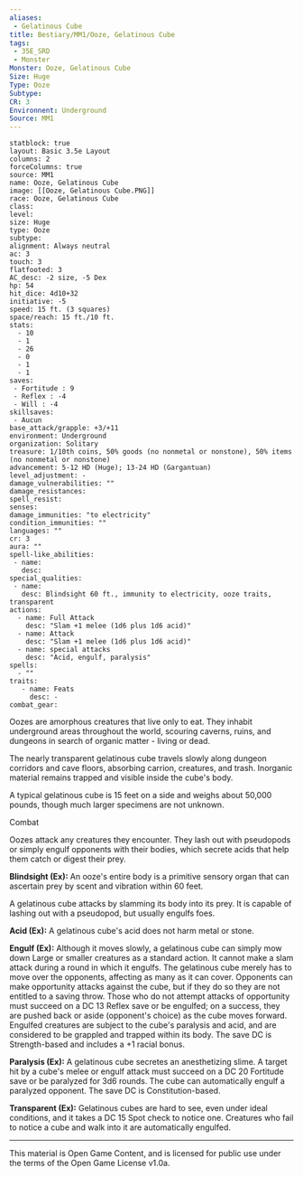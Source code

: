 ```yaml
---
aliases:
 - Gelatinous Cube
title: Bestiary/MM1/Ooze, Gelatinous Cube
tags: 
 - 35E_SRD
 - Monster
Monster: Ooze, Gelatinous Cube
Size: Huge
Type: Ooze
Subtype: 
CR: 3
Environnent: Underground
Source: MM1
---
```


```statblock
statblock: true
layout: Basic 3.5e Layout
columns: 2
forceColumns: true
source: MM1 
name: Ooze, Gelatinous Cube
image: [[Ooze, Gelatinous Cube.PNG]]
race: Ooze, Gelatinous Cube
class: 
level: 
size: Huge
type: Ooze
subtype: 
alignment: Always neutral
ac: 3
touch: 3
flatfooted: 3
AC_desc: -2 size, -5 Dex
hp: 54
hit_dice: 4d10+32
initiative: -5
speed: 15 ft. (3 squares)
space/reach: 15 ft./10 ft.
stats:
  - 10
  - 1
  - 26
  - 0
  - 1
  - 1
saves:
 - Fortitude : 9
 - Reflex : -4
 - Will : -4
skillsaves:
 - Aucun
base_attack/grapple: +3/+11
environment: Underground
organization: Solitary
treasure: 1/10th coins, 50% goods (no nonmetal or nonstone), 50% items (no nonmetal or nonstone)
advancement: 5-12 HD (Huge); 13-24 HD (Gargantuan)
level_adjustment: -
damage_vulnerabilities: ""
damage_resistances: 
spell_resist: 
senses: 
damage_immunities: "to electricity"
condition_immunities: ""
languages: ""
cr: 3
aura: ""
spell-like_abilities:
 - name: 
   desc: 
special_qualities:
 - name:
   desc: Blindsight 60 ft., immunity to electricity, ooze traits, transparent
actions:
  - name: Full Attack
    desc: "Slam +1 melee (1d6 plus 1d6 acid)"
  - name: Attack
    desc: "Slam +1 melee (1d6 plus 1d6 acid)"
  - name: special attacks
    desc: "Acid, engulf, paralysis"
spells:
  - ""
traits:
   - name: Feats
     desc: -
combat_gear:  
```


Oozes are amorphous creatures that live only to eat. They inhabit underground areas throughout the world, scouring caverns, ruins, and dungeons in search of organic matter - living or dead.

The nearly transparent gelatinous cube travels slowly along dungeon corridors and cave floors, absorbing carrion, creatures, and trash. Inorganic material remains trapped and visible inside the cube's body.

A typical gelatinous cube is 15 feet on a side and weighs about 50,000 pounds, though much larger specimens are not unknown.

Combat

Oozes attack any creatures they encounter. They lash out with pseudopods or simply engulf opponents with their bodies, which secrete acids that help them catch or digest their prey.


**Blindsight (Ex):** An ooze's entire body is a primitive sensory organ that can ascertain prey by scent and vibration within 60 feet.

A gelatinous cube attacks by slamming its body into its prey. It is capable of lashing out with a pseudopod, but usually engulfs foes.


**Acid (Ex):** A gelatinous cube's acid does not harm metal or stone.


**Engulf (Ex):** Although it moves slowly, a gelatinous cube can simply mow down Large or smaller creatures as a standard action. It cannot make a slam attack during a round in which it engulfs. The gelatinous cube merely has to move over the opponents, affecting as many as it can cover. Opponents can make opportunity attacks against the cube, but if they do so they are not entitled to a saving throw. Those who do not attempt attacks of opportunity must succeed on a DC 13 Reflex save or be engulfed; on a success, they are pushed back or aside (opponent's choice) as the cube moves forward. Engulfed creatures are subject to the cube's paralysis and acid, and are considered to be grappled and trapped within its body. The save DC is Strength-based and includes a +1 racial bonus.


**Paralysis (Ex):** A gelatinous cube secretes an anesthetizing slime. A target hit by a cube's melee or engulf attack must succeed on a DC 20 Fortitude save or be paralyzed for 3d6 rounds. The cube can automatically engulf a paralyzed opponent. The save DC is Constitution-based.


**Transparent (Ex):** Gelatinous cubes are hard to see, even under ideal conditions, and it takes a DC 15 Spot check to notice one. Creatures who fail to notice a cube and walk into it are automatically engulfed.

---

This material is Open Game Content, and is licensed for public use under the terms of the Open Game License v1.0a.
